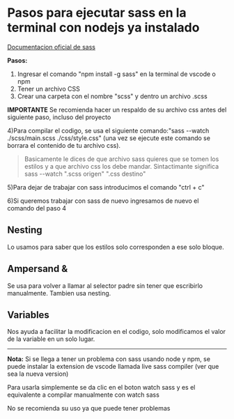 # Pasos para ejecutar sass en la terminal con nodejs ya instalado

[Documentacion oficial de sass](https://sass-lang.com/guide)

**Pasos:**

1) Ingresar el comando "npm install -g sass" en la terminal de vscode o npm
2) Tener un archivo CSS
3) Crear una carpeta con el nombre "scss" y dentro un archivo .scss

**IMPORTANTE**
Se recomienda hacer un respaldo de su archivo css antes del siguiente paso, incluso del proyecto

4)Para compilar el codigo, se usa el siguiente comando:"sass --watch ./scss/main.scss ./css/style.css" (una vez se ejecute este comando se borrara el contenido de tu archivo css).

> Basicamente le dices de que archivo sass quieres que se tomen los estilos y a que archivo css los debe mandar.
Sintactimante significa sass --watch ".scss origen" ".css destino"

5)Para dejar de trabajar con sass introducimos el comando "ctrl + c"

6)Si queremos trabajar con sass de nuevo ingresamos de nuevo el comando del paso 4

## Nesting

Lo usamos para saber que los estilos solo corresponden a ese solo bloque.

## Ampersand &

Se usa para volver a llamar al selector padre sin tener que escribirlo manualmente.
Tambien usa nesting.

## Variables

Nos ayuda a facilitar la modificacion en el codigo, solo modificamos el valor de la variable en un solo lugar.

--- 

**Nota:** Si se llega a tener un problema con sass usando node y npm, se puede instalar la extension de vscode
llamada live sass compiler (ver que sea la nueva version)

Para usarla simplemente se da clic en el boton watch sass y es el equivalente a compilar manualmente con watch sass

No se recomienda su uso ya que puede tener problemas
